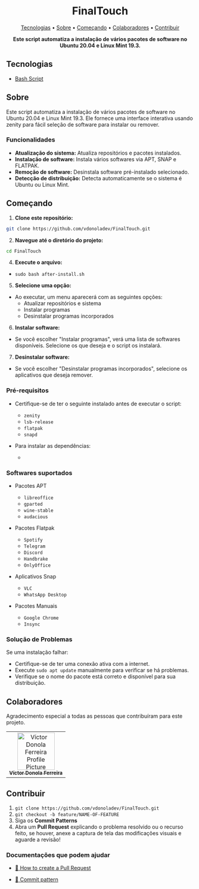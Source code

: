 <h1 align="center" style="font-weight: bold;">FinalTouch</h1>

<p align="center">
  <a href="#tech">Tecnologias</a> • 
  <a href="#about">Sobre</a> •
  <a href="#started">Começando</a> • 
  <a href="#colab">Colaboradores</a> •
  <a href="#contribute">Contribuir</a>
</p>

<p align="center">
    <b>Este script automatiza a instalação de vários pacotes de software no Ubuntu 20.04 e Linux Mint 19.3.</b>
</p>

<h2 id="tech">Tecnologias</h2>

- [Bash Script](https://devdocs.io/bash)

<h2 id="about">Sobre</h2>

<p>Este script automatiza a instalação de vários pacotes de software no Ubuntu 20.04 e Linux Mint 19.3. Ele fornece uma interface interativa usando zenity para fácil seleção de software para instalar ou remover.</p>

<h3>Funcionalidades</h3>

- **Atualização do sistema:** Atualiza repositórios e pacotes instalados.
- **Instalação de software:** Instala vários softwares via APT, SNAP e FLATPAK.
- **Remoção de software:** Desinstala software pré-instalado selecionado.
- **Detecção de distribuição:** Detecta automaticamente se o sistema é Ubuntu ou Linux Mint.

<h2 id="started">Começando</h2>

1. **Clone este repositório:**

```bash
git clone https://github.com/vdonoladev/FinalTouch.git
```

2. **Navegue até o diretório do projeto:**

```bash
cd FinalTouch
```

4. **Execute o arquivo:**

- `sudo bash after-install.sh`

5. **Selecione uma opção:**

- Ao executar, um menu aparecerá com as seguintes opções:
  - Atualizar repositórios e sistema
  - Instalar programas
  - Desinstalar programas incorporados

6. **Instalar software:**

- Se você escolher "Instalar programas", verá uma lista de softwares disponíveis. Selecione os que deseja e o script os instalará.

7. **Desinstalar software:**

- Se você escolher "Desinstalar programas incorporados", selecione os aplicativos que deseja remover.

<h3>Pré-requisitos</h3>

- Certifique-se de ter o seguinte instalado antes de executar o script:

  - `zenity`
  - `lsb-release`
  - `flatpak`
  - `snapd`

- Para instalar as dependências:

  - ```sudo apt update && sudo apt install zenity lsb-release flatpak snapd -y

    ```

<h3>Softwares suportados</h3>

- Pacotes APT

  - `libreoffice`
  - `gparted`
  - `wine-stable`
  - `audacious`

- Pacotes Flatpak

  - `Spotify`
  - `Telegram`
  - `Discord`
  - `Handbrake`
  - `OnlyOffice`

- Aplicativos Snap

  - `VLC`
  - `WhatsApp Desktop`

- Pacotes Manuais

  - `Google Chrome`
  - `Insync`

<h3>Solução de Problemas</h3>

Se uma instalação falhar:

- Certifique-se de ter uma conexão ativa com a internet.
- Execute `sudo apt update` manualmente para verificar se há problemas.
- Verifique se o nome do pacote está correto e disponível para sua distribuição.

<h2 id="colab">Colaboradores</h2>

Agradecimento especial a todas as pessoas que contribuíram para este projeto.

<table>
  <tr>
    <td align="center">
      <a href="#">
        <img src="https://github.com/vdonoladev.png" width="100px;" alt="Víctor Donola Ferreira Profile Picture"/><br>
        <sub>
          <b>Víctor Donola Ferreira</b>
        </sub>
      </a>
    </td>
  </tr>
</table>

<h2 id="contribute">Contribuir</h2>

1. `git clone https://github.com/vdonoladev/FinalTouch.git`
2. `git checkout -b feature/NAME-OF-FEATURE`
3. Siga os **Commit Patterns**
4. Abra um **Pull Request** explicando o problema resolvido ou o recurso feito, se houver, anexe a captura de tela das modificações visuais e aguarde a revisão!

<h3>Documentações que podem ajudar</h3>

- [📝 How to create a Pull Request](https://www.atlassian.com/br/git/tutorials/making-a-pull-request)

- [💾 Commit pattern](https://gist.github.com/joshbuchea/6f47e86d2510bce28f8e7f42ae84c716)
